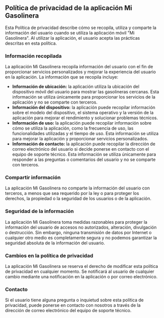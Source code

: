 <h2>Política de privacidad de la aplicación Mi Gasolinera</h2><p>Esta Política de privacidad describe cómo se recopila, utiliza y comparte la información del usuario cuando se utiliza la aplicación móvil "Mi Gasolinera". Al utilizar la aplicación, el usuario acepta las prácticas descritas en esta política.</p><h3>Información recopilada</h3><p>La aplicación Mi Gasolinera recopila información del usuario con el fin de proporcionar servicios personalizados y mejorar la experiencia del usuario en la aplicación. La información que se recopila incluye:</p><ul><li><strong>Información de ubicación:</strong> la aplicación utiliza la ubicación del dispositivo móvil del usuario para mostrar las gasolineras cercanas. Esta información se utiliza únicamente para proporcionar los servicios de la aplicación y no se comparte con terceros.</li><li><strong>Información del dispositivo:</strong> la aplicación puede recopilar información sobre el modelo del dispositivo, el sistema operativo y la versión de la aplicación para mejorar el rendimiento y solucionar problemas técnicos.</li><li><strong>Información de uso:</strong> la aplicación puede recopilar información sobre cómo se utiliza la aplicación, como la frecuencia de uso, las funcionalidades utilizadas y el tiempo de uso. Esta información se utiliza para mejorar la aplicación y proporcionar servicios personalizados.</li><li><strong>Información de contacto:</strong> la aplicación puede recopilar la dirección de correo electrónico del usuario si decide ponerse en contacto con el equipo de soporte técnico. Esta información se utiliza únicamente para responder a las preguntas o comentarios del usuario y no se comparte con terceros.</li></ul><h3>Compartir información</h3><p>La aplicación Mi Gasolinera no comparte la información del usuario con terceros, a menos que sea requerido por la ley o para proteger los derechos, la propiedad o la seguridad de los usuarios o de la aplicación.</p><h3>Seguridad de la información</h3><p>La aplicación Mi Gasolinera toma medidas razonables para proteger la información del usuario de accesos no autorizados, alteración, divulgación o destrucción. Sin embargo, ninguna transmisión de datos por Internet o cualquier otro medio es completamente segura y no podemos garantizar la seguridad absoluta de la información del usuario.</p><h3>Cambios en la política de privacidad</h3><p>La aplicación Mi Gasolinera se reserva el derecho de modificar esta política de privacidad en cualquier momento. Se notificará al usuario de cualquier cambio mediante una notificación en la aplicación o por correo electrónico.</p><h3>Contacto</h3><p>Si el usuario tiene alguna pregunta o inquietud sobre esta política de privacidad, puede ponerse en contacto con nosotros a través de la dirección de correo electrónico del equipo de soporte técnico.</p>
